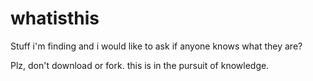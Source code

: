 # whatisthis
Stuff i'm finding and i would like to ask if anyone knows what they are?


Plz, don't download or fork. this is in the pursuit of knowledge.

